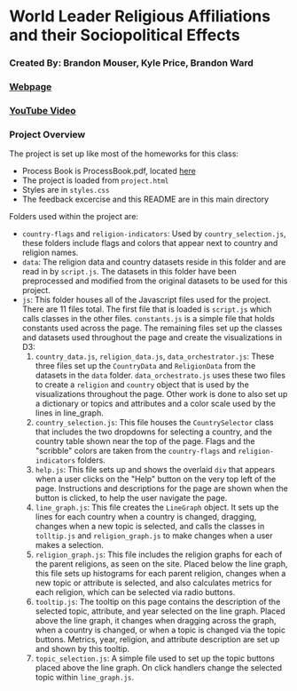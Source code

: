 # World Leader Religious Affiliations and their Sociopolitical Effects

### Created By: Brandon Mouser, Kyle Price, Brandon Ward

### [Webpage](https://bmanmo14.github.io/Data-Vis-Project/project.html)
### [YouTube Video](https://youtu.be/p7uaOZ3lrrc)

### Project Overview

The project is set up like most of the homeworks for this class:
  * Process Book is ProcessBook.pdf, located [here](/ProcessBook.pdf)
  * The project is loaded from `project.html`
  * Styles are in `styles.css`
  * The feedback excercise and this README are in this main directory

Folders used within the project are:
  * `country-flags` and `religion-indicators`: Used by `country_selection.js`, these folders include flags and colors that appear next to country and religion names.
  * `data`: The religion data and country datasets reside in this folder and are read in by `script.js`. The datasets in this folder have been preprocessed and modified from the original datasets to be used for this project.
  * `js`: This folder houses all of the Javascript files used for the project. There are 11 files total. The first file that is loaded is `script.js` which calls classes in the other files. `constants.js` is a simple file that holds constants used across the page. The remaining files set up the classes and datasets used throughout the page and create the visualizations in D3:
    1. `country_data.js`, `religion_data.js`, `data_orchestrator.js`: These three files set up the `CountryData` and `ReligionData` from the datasets in the `data` folder. `data_orchestrato.js` uses these two files to create a `religion` and `country` object that is used by the visualizations throughout the page. Other work is done to also set up a dictionary or topics and attributes and a color scale used by the lines in line_graph.
    2. `country_selection.js`: This file houses the `CountrySelector` class that includes the two dropdowns for selecting a country, and the country table shown near the top of the page. Flags and the "scribble" colors are taken from the `country-flags` and `religion-indicators` folders.
    3. `help.js`: This file sets up and shows the overlaid `div` that appears when a user clicks on the "Help" button on the very top left of the page. Instructions and descriptions for the page are shown when the button is clicked, to help the user navigate the page.
    4. `line_graph.js`: This file creates the `LineGraph` object. It sets up the lines for each country when a country is changed, dragging, changes when a new topic is selected, and calls the classes in `tolltip.js` and `religion_graph.js` to make changes when a user makes a selection.
    5. `religion_graph.js`: This file includes the religion graphs for each of the parent religions, as seen on the site. Placed below the line graph, this file sets up histograms for each parent religion, changes when a new topic or attribute is selected, and also calculates metrics for each religion, which can be selected via radio buttons.
    6. `tooltip.js`: The tooltip on this page contains the description of the selected topic, attribute, and year selected on the line graph. Placed above the line graph, it changes when dragging across the graph, when a country is changed, or when a topic is changed via the topic buttons. Metrics, year, religion, and attribute description are set up and shown by this tooltip.
    7. `topic_selection.js`: A simple file used to set up the topic buttons placed above the line graph. On click handlers change the selected topic within `line_graph.js`.

